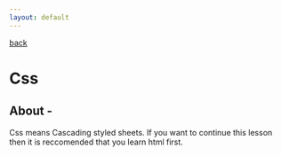 ```yaml
---
layout: default
---
```

[back](./)
<br />

# Css

## [](#header-1)About -
Css means Cascading styled sheets. If you want to continue this lesson then it is reccomended that you learn html first.
